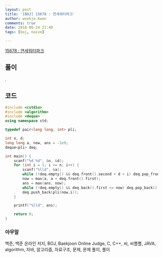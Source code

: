 ```yaml
---
layout: post
title: '[BOJ] 15678 : 연세워터파크'
author: wookje.kwon
comments: true
date: 2018-06-24 21:49
tags: [boj, naive]

---
```


[15678 : 연세워터파크](https://www.acmicpc.net/problem/15678)  

## 풀이

.

## 코드

```cpp
#include <cstdio>
#include <algorithm>
#include <deque>
using namespace std;

typedef pair<long long, int> pli;

int n, d;
long long a, now, ans = -1e9;
deque<pli> deq;

int main() {
    scanf("%d %d", &n, &d);
    for (int i = 1; i <= n; i++) {
        scanf("%lld", &a);
        while (!deq.empty() && deq.front().second + d < i) deq.pop_front();
        now = max(a, a + deq.front().first);
        ans = max(ans, now);
        while (!deq.empty() && deq.back().first <= now) deq.pop_back();
        deq.push_back(pli(now,i));
    }

    printf("%lld", ans);

    return 0;
}
```

### 아무말  
백준, 백준 온라인 저지, BOJ, Baekjoon Online Judge, C, C++, 씨, 씨쁠쁠, JAVA, algorithm, 자바, 알고리즘, 자료구조, 문제, 문제 풀이, 풀이
